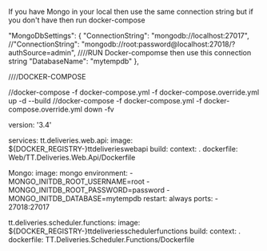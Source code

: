 If you have Mongo in your local then use the same connection string
but if you don't have then run docker-compose


"MongoDbSettings": {
    "ConnectionString": "mongodb://localhost:27017",
    //"ConnectionString": "mongodb://root:password@localhost:27018/?authSource=admin",  ////RUN Docker-compomse then use this connection string
    "DatabaseName": "mytempdb"
  },
  

 ////DOCKER-COMPOSE
 
//docker-compose -f docker-compose.yml -f docker-compose.override.yml up -d --build
//docker-compose -f docker-compose.yml -f docker-compose.override.yml down -fv


version: '3.4'

services:
  tt.deliveries.web.api:
    image: ${DOCKER_REGISTRY-}ttdeliverieswebapi
    build:
      context: .
      dockerfile: Web/TT.Deliveries.Web.Api/Dockerfile
  
  Mongo:
    image: mongo
    environment:
      - MONGO_INITDB_ROOT_USERNAME=root
      - MONGO_INITDB_ROOT_PASSWORD=password
      - MONGO_INITDB_DATABASE=mytempdb
    restart: always
    ports:
      - 27018:27017
    
  tt.deliveries.scheduler.functions:
    image: ${DOCKER_REGISTRY-}ttdeliveriesschedulerfunctions
    build:
      context: .
      dockerfile: TT.Deliveries.Scheduler.Functions/Dockerfile

